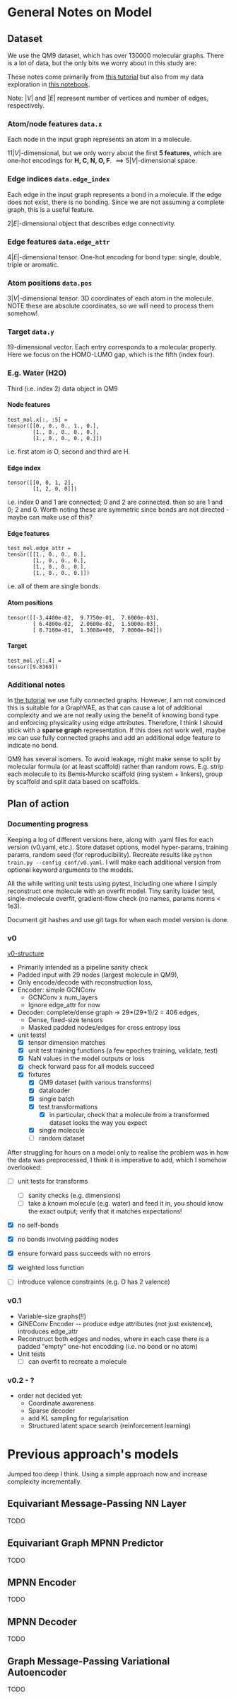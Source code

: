 # General Notes on Model

## Dataset

We use the QM9 dataset, which has over 130000 molecular graphs. There is a lot of data, but the only bits we worry about in this study are:

These notes come primarily from [this tutorial](notebooks/geometric_gnn_101.ipynb) but also from my data exploration in [this notebook](notebooks/01_explore_qm9.ipynb).

Note: $|V|$ and $|E|$ represent number of vertices and number of edges, respectively.

### Atom/node features `data.x`

Each node in the input graph represents an atom in a molecule.

$11|V|$-dimensional, but we only worry about the first **5 features**, which are one-hot encodings for **H, C, N, O, F**. $\implies 5|V|$-dimensional space.

### Edge indices `data.edge_index`

Each edge in the input graph represents a bond in a molecule. If the edge does not exist, there is no bonding. Since we are not assuming a complete graph, this is a useful feature.

$2|E|$-dimensional object that describes edge connectivity.

### Edge features `data.edge_attr`

$4|E|$-dimensional tensor. One-hot encoding for bond type: single, double, triple or aromatic.

### Atom positions `data.pos`

$3|V|$-dimensional tensor. 3D coordinates of each atom in the molecule. NOTE these are absolute coordinates, so we will need to process them somehow!

### Target `data.y`

$19$-dimensional vector. Each entry corresponds to a molecular property. Here we focus on the HOMO-LUMO gap, which is the fifth (index four).

### E.g. Water (H2O)

Third (i.e. index 2) data object in QM9

#### Node features
```
test_mol.x[:, :5] =
tensor([[0., 0., 0., 1., 0.],
        [1., 0., 0., 0., 0.],
        [1., 0., 0., 0., 0.]])
```

i.e. first atom is O, second and third are H.

#### Edge index
```
tensor([[0, 0, 1, 2],
        [1, 2, 0, 0]])
```

i.e. index 0 and 1 are connected; 0 and 2 are connected.
     then so are 1 and 0; 2 and 0.
     Worth noting these are symmetric since bonds are not directed
     - maybe can make use of this?

#### Edge features

```
test_mol.edge_attr =
tensor([[1., 0., 0., 0.],
        [1., 0., 0., 0.],
        [1., 0., 0., 0.],
        [1., 0., 0., 0.]])
```

i.e. all of them are single bonds.

#### Atom positions

```
tensor([[-3.4400e-02,  9.7750e-01,  7.6000e-03],
        [ 6.4800e-02,  2.0600e-02,  1.5000e-03],
        [ 8.7180e-01,  1.3008e+00,  7.0000e-04]])
```

#### Target

```
test_mol.y[:,4] =
tensor([9.8369])
```

### Additional notes

In [the tutorial](notebooks/geometric_gnn_101.ipynb) we use fully connected graphs. However, I am not convinced this is suitable for a GraphVAE, as that can cause a lot of additional complexity and we are not really using the benefit of knowing bond type and enforcing physicality using edge attributes. Therefore, I think I should stick with a **sparse graph** representation. If this does not work well, maybe we can use fully connected graphs and add an additional edge feature to indicate no bond.

QM9 has several isomers. To avoid leakage, might make sense to split by molecular formula (or at least scaffold) rather than random rows. E.g. strip each molecule to its Bemis‑Murcko scaffold (ring system + linkers), group by scaffold and split data based on scaffolds.

## Plan of action

### Documenting progress

Keeping a log of different versions here, along with .yaml files for each version (v0.yaml, etc.). Store dataset options, model hyper-params, training params, random seed (for reproducibility). Recreate results like `python train.py --config conf/v0.yaml`. I will make each additional version from optional keyword arguments to the models.

All the while writing unit tests using pytest, including one where I simply reconstruct one molecule with an overfit model. Tiny sanity loader test, single-molecule overfit, gradient-flow check (no names, params norms < 1e3).

Document git hashes and use git tags for when each model version is done.

### v0

[v0-structure](v0.pdf)

 - Primarily intended as a pipeline sanity check
 - Padded input with 29 nodes (largest molecule in QM9),
 - Only encode/decode with reconstruction loss,
 - Encoder: simple GCNConv
   - GCNConv x num_layers
   - Ignore edge_attr for now
 - Decoder: complete/dense graph -> 29*(29+1)/2 = 406 edges,
   - Dense, fixed-size tensors
   - Masked padded nodes/edges for cross entropy loss
 - unit tests!
   - [x] tensor dimension matches
   - [x] unit test training functions (a few epoches training, validate, test)
   - [x] NaN values in the model outputs or loss
   - [x] check forward pass for all models succeed
   - [x] fixtures
     - [x] QM9 dataset (with various transforms)
     - [x] dataloader
     - [x] single batch
     - [x] test transformations
       - [x] in particular, check that a molecule from a transformed dataset looks the way you expect
     - [x] single molecule
     - [ ] random dataset

After struggling for hours on a model only to realise the problem was in how the data was preprocessed, I think it is imperative to add, which I somehow overlooked:
 - [ ] unit tests for transforms
   - [ ] sanity checks (e.g. dimensions)
   - [ ] take a known molecule (e.g. water) and feed it in, you should know the exact output; verify that it matches expectations!
 - [x] no self-bonds
 - [x] no bonds involving padding nodes
 - [x] ensure forward pass succeeds with no errors
 - [x] weighted loss function
 - [ ] introduce valence constraints (e.g. O has 2 valence)


### v0.1

 - Variable-size graphs(!!)
 - GINEConv Encoder -- produce edge attributes (not just existence), introduces edge_attr
 - Reconstruct both edges and nodes, where in each case there is a padded "empty" one-hot encodding (i.e. no bond or no atom)
 - Unit tests
   - [ ] can overfit to recreate a molecule

### v0.2 - ?

 - order not decided yet:
   - Coordinate awareness
   - Sparse decoder
   - add KL sampling for regularisation
   - Structured latent space search (reinforcement learning)


# Previous approach's models
Jumped too deep I think. Using a simple approach now and increase complexity incrementally.

## Equivariant Message-Passing NN Layer

TODO

## Equivariant Graph MPNN Predictor

TODO

## MPNN Encoder

TODO

## MPNN Decoder

TODO

## Graph Message-Passing Variational Autoencoder

TODO
